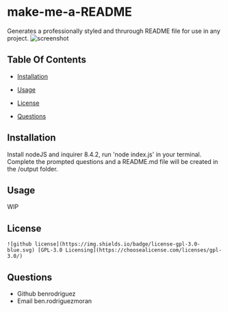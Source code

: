
# make-me-a-README
Generates a professionally styled and thrurough README file for use in any project.
![screenshot](assets/images/screenshot.png)
## Table Of Contents
- [Installation](#installation)
- [Usage](#usage)

- [License](#license)
- [Questions](#questions)




## Installation 
Install nodeJS and inquirer 8.4.2, run 'node index.js' in your terminal. Complete the prompted questions and a README.md file will be created in the /output folder.
## Usage 
WIP

## License 

    ![github license](https://img.shields.io/badge/license-gpl-3.0-blue.svg) [GPL-3.0 Licensing](https://choosealicense.com/licenses/gpl-3.0/)

## Questions
- Github benrodriguez 
- Email ben.rodriguezmoran



